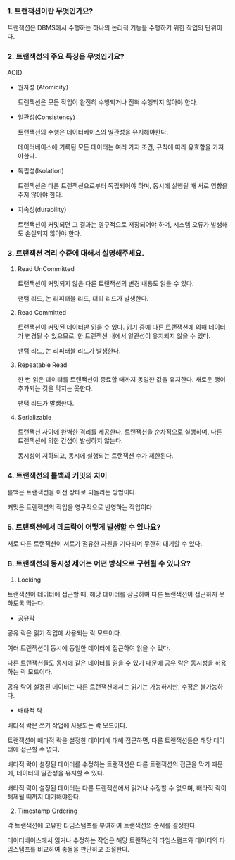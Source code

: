### 1. 트랜잭션이란 무엇인가요?

트랜잭션은 DBMS에서 수행하는 하나의 논리적 기능을 수행하기 위한 작업의 단위이다. 

### 2. 트랜잭션의 주요 특징은 무엇인가요?

ACID

- 원자성 (Atomicity)
    
    트랜잭션은 모든 작업이 완전히 수행되거나 전혀 수행되지 않아야 한다.
    
- 일관성(Consistency)
    
    트랜잭션의 수행은 데이터베이스의 일관성을 유지해야한다.
    
    데이터베이스에 기록된 모든 데이터는 여러 가지 조건, 규칙에 따라 유효함을 가져야한다.
    
- 독립성(Isolation)
    
    트랜잭션은 다른 트랜잭션으로부터 독립되어야 하며, 동시에 실행될 때 서로 영향을 주지 않아야 한다.
    
- 지속성(durability)
    
    트랜잭션이 커밋되면 그 결과는 영구적으로 저장되어야 하며, 시스템 오류가 발생해도 손실되지 않아야 한다.
    

### 3. 트랜잭션 격리 수준에 대해서 설명해주세요.

1. Read UnCommitted
    
    트랜잭션이 커밋되지 않은 다른 트랜잭션의 변경 내용도 읽을 수 있다.
    
    팬텀 리드, 논 리피터블 리드, 더티 리드가 발생한다.
    

1. Read Committed
    
    트랜잭션이 커밋된 데이터만 읽을 수 있다. 읽기 중에 다른 트랜잭션에 의해 데이터가 변경될 수 있으므로, 한 트랜잭션 내에서 일관성이 유지되지 않을 수 있다.
    
    팬텀 리드, 논 리피터블 리드가 발생한다.
    
2. Repeatable Read
    
    한 번 읽은 데이터를 트랜잭션이 종료할 때까지 동일한 값을 유지한다. 새로운 행이 추가되는 것을 막지는 못한다.
    
    팬텀 리드가 발생한다.
    

1. Serializable
    
    트랜잭션 사이에 완벽한 격리를 제공한다. 트랜잭션을 순차적으로 실행하며, 다른 트랜잭션에 의한 간섭이 발생하지 않는다.
    
    동시성이 저하되고, 동시에 실행되는 트랜잭션 수가 제한된다.
    

### 4. 트랜잭션의 롤백과 커밋의 차이

롤백은 트랜잭션을 이전 상태로 되돌리는 방법이다.

커밋은 트랜잭션의 작업을 영구적으로 반영하는 작업이다.

### 5. 트랜잭션에서 데드락이 어떻게 발생할 수 있나요?

서로 다른 트랜잭션이 서로가 점유한 자원을 기다리며 무한히 대기할 수 있다.

### 6. 트랜잭션의 동시성 제어는 어떤 방식으로 구현될 수 있나요?

1. Locking

트랜잭션이 데이터에 접근할 때, 해당 데이터를 잠금하여 다른 트랜잭션이 접근하지 못하도록 막는다.

- 공유락

공유 락은 읽기 작업에 사용되는 락 모드이다.

여러 트랜잭션이 동시에 동일한 데이터에 접근하여 읽을 수 있다.

다른 트랜잭션들도 동시에 같은 데이터를 읽을 수 있기 때문에 공유 락은 동시성을 허용하는 락 모드이다.

공유 락이 설정된 데이터는 다른 트랜잭션에서는 읽기는 가능하지만, 수정은 불가능하다.

- 배타적 락

배타적 락은 쓰기 작업에 사용되는 락 모드이다.

트랜잭션이 배타적 락을 설정한 데이터에 대해 접근하면, 다른 트랜잭션들은 해당 데이터에 접근할 수 없다.

배타적 락이 설정된 데이터를 수정하는 트랜잭션은 다른 트랜잭션의 접근을 막기 때문에, 데이터의 일관성을 유지할 수 있다.

배타적 락이 설정된 데이터는 다른 트랜잭션에서 읽거나 수정할 수 없으며, 배타적 락이 해제될 때까지 대기해야한다.

2. Timestamp Ordering

각 트랜잭션에 고유한 타임스탬프를 부여하여 트랜잭션의 순서를 결정한다.

데이터베이스에서 읽거나 수정하는 작업은 해당 트랜잭션의 타임스탬프와 데이터의 타임스탬프를 비교하여 충돌을 판단하고 조절한다.
